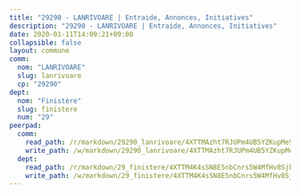 ```yaml
---
title: "29290 - LANRIVOARE | Entraide, Annonces, Initiatives"
description: "29290 - LANRIVOARE | Entraide, Annonces, Initiatives"
date: 2020-01-11T14:09:21+09:00
collapsible: false
layout: commune
comm:
  nom: "LANRIVOARE"
  slug: lanrivoare
  cp: "29290"
dept:
  nom: "Finistère"
  slug: finistere
  num: "29"
peerpad:
  comm:
    read_path: /r/markdown/29290_lanrivoare/4XTTMAzht7RJUPm4UB5YZKupMeS3Xvq8KFaEHJbjP1K8ygT1W
    write_path: /w/markdown/29290_lanrivoare/4XTTMAzht7RJUPm4UB5YZKupMeS3Xvq8KFaEHJbjP1K8ygT1W-K3TgU79sZWfV66DopU1pTgmV9WEbJCQMF2ZWb6TMFqAWrsDbwz8fY6r1p8UKYfEnViBKyKUECXqWkR7S8ceD3aakEjzzVdi4bPvH9ssNgTotbxgT3Qm6gvnSyeB17WPxvQGWZRwr
  dept:
    read_path: /r/markdown/29_finistere/4XTTM4K4sSN8E5nbCnrs5W4MfHv8SjkZXZkMiZwJKZCUFreuC
    write_path: /w/markdown/29_finistere/4XTTM4K4sSN8E5nbCnrs5W4MfHv8SjkZXZkMiZwJKZCUFreuC-K3TgUmttHvLKDBu5vxQ3oPzTia91UxXiaB3vEFjsHJiDiJD9aQfr6ibvcPa75Eo3oX7ob78s9tVxCKrtPM9bLAmDziVCSFjEgZbp3rqL8Ji8Q5aZhxfTcqkGX75WxHS6TQxtiQQ6
---
```


